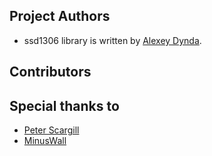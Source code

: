 ## Project Authors

* ssd1306 library is written by [Alexey Dynda](https://github.com/lexus2k).

## Contributors

## Special thanks to

* [Peter Scargill](https://github.com/scargill)
* [MinusWall](https://github.com/minuswall)
